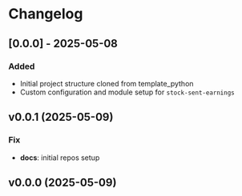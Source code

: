 # Changelog

## [0.0.0] - 2025-05-08

### Added

- Initial project structure cloned from template_python
- Custom configuration and module setup for `stock-sent-earnings`

## v0.0.1 (2025-05-09)

### Fix

- **docs**: initial repos setup

## v0.0.0 (2025-05-09)
